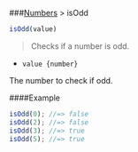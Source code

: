 ###[Numbers](../) > isOdd

```js
isOdd(value)
```

>Checks if a number is odd.

- <code>value {number}</code>

The number to check if odd.

####Example
```js
isOdd(0); //=> false
isOdd(2); //=> false
isOdd(3); //=> true
isOdd(5); //=> true
```
